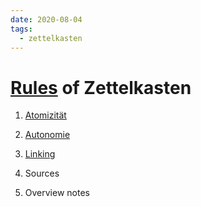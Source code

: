 ```yaml
---
date: 2020-08-04
tags:
  - zettelkasten
---
```


# [Rules](https://medium.com/@davidbclear/zettelkasten-wie-ein-deutscher-gelehrter-so-unglaublich-produktiv-war-b3d29385f103) of Zettelkasten

1. [Atomizität](https://zettelkasten.de/posts/create-zettel-from-reading-notes/)

1. [Autonomie](https://omxi.se/2015-06-21-living-with-a-zettelkasten.html)

1. [Linking](https://neuron.zettel.page/2011504.html)

1. Sources

1. Overview notes

